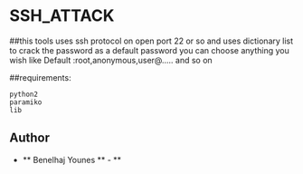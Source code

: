 # SSH_ATTACK

##this tools uses ssh protocol on open port 22 or so and uses dictionary list to crack the password as a default password you can choose anything you wish like Default :root,anonymous,user@..... and so on

##requirements:
```
python2
paramiko
lib
```
## Author

* ** Benelhaj Younes ** - **
